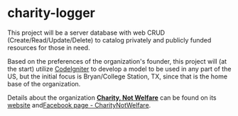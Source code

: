 charity-logger
==============

This project will be a server database with web CRUD (Create/Read/Update/Delete) to catalog privately and publicly funded resources for those in need.

Based on the preferences of the organization's founder, this project will (at the start) utilize [CodeIgniter](http://codeigniter.com) to develop a model to be used in any part of the US, but the initial focus is Bryan/College Station, TX, since that is the home base of the organization.

Details about the organization [**Charity, Not Welfare**](http://charitynotwelfare.com) can be found on its [website](http://charitynotwelfare.com) and[Facebook page - CharityNotWelfare](http://www.facebook.com/CharityNotWelfare).